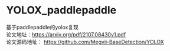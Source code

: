 # YOLOX_paddlepaddle
基于paddlepaddle的yolox复现  
论文地址：https://arxiv.org/pdf/2107.08430v1.pdf  
论文源码地址： https://github.com/Megvii-BaseDetection/YOLOX
